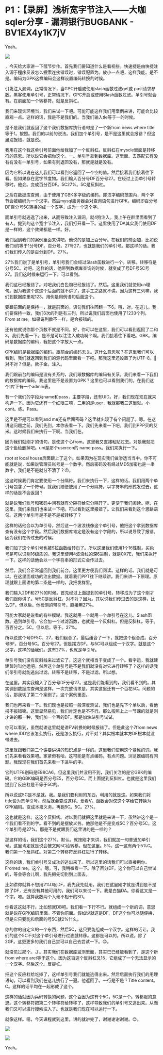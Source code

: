 # P1：【录屏】浅析宽字节注入——大咖sqler分享 - 漏洞银行BUGBANK - BV1EX4y1K7jV

Yeah。

![](img/83177177960e1e8438799eb58a6b7f0c_1.png)

，今天给大家讲一下髋节步作。首先我们要知道什么是看视些。快速捷是由快捷注入源于程序员设怎么搜索连接错误时，错误配置为。放小一点吧，这样我能。是不是。编码为GPK这样编码会这样设置编码转换的时候。

引发注入漏洞。正常情况下，当GPC开启或使用slash函数过滤get或 post请求参数。黑客使用单引号，正常情况下，GPC开启或使用Slash函数过滤。单引号就会有。在前面加一个转移符，就是反斜杠。

我们来现实环境当，我们来试一下吧。可能可能这样我们用案例来讲，可能会比较直观一点。这样的话，我是不是我们的。当我们输入tle等于一的时候。

是不是我们就返回了这个我们数据库执行语句是了一个新from news where title等于1。按照。我们的以前的说法。我们加个单引号，是不是这里就会报错？但这里没报错，就是说。

我用在这个我这单引号前面他给我加了一个反斜杠。反斜杠在myscle里面是转移符的意思。所以说它会把你这个。一。单引号拿到数据库。这里面。去匹配它有没有有没有一单引号，如果有则返回没有，那就是就是没有。

因为它所以说在这儿我们可以看到它返回了一个空的值。然后接着我们接着往下看。但如果存在宽字节度物。我们输入百分号DF百分号27。在经过上面单引号转移时。他会。变成百分百DF。5C27%。5C是反斜杠。

之后在数据库查询，由于使用了GBK多字级的编码。即汉字编码范围内，两个字节会被编码为一个汉字。然后mysql服务器会对查询语句进行GPK。编码即百分号DF百分号5C转换的成一个汉字，成为一个这个字。

而单引号就逃逸了出来，从而导致注入漏洞。就4狗注入。我上午在群里面看到了有人。提到的这个宽字节注入，我们打开看一下。这里使用了DA其实我们使用DF是一样的，这个效果都是一样。好。

我们回到我们的案例里面来讲吧。他说的是加上百分号。在我们的前面加，比如说我们t的等于1分号DF。百分号。27号27，也就是我们的单引号。那这样的话。我们我们传入的是百分到DF。27%。

27%我们说了是单引号，单引号我们会经过Slash函数进行一个。转移。转移符是分号5C。对吧。这样的话，他带到数据库查询的时候，就变成了号DF号5C号27。我们这时候来运行一下。可以看到。

我们这已经报错了。对吧我们白色购已经报错了。然后。这里我们就使用un理句。因为我这个这这个后面的就不讲了，这手工之路就不讲。因为这有三列嘛，我们到数据库里呢123。用例是用例语句后面这个。

要跟前面的是保持一，就是前面的。语句我们往回翻一下6。哦，对，在这儿。我们要保持一致，我们6次的列是有三列，所以说我们后面也使用了1233个列。From at me。如果说列数不一样，是会报错的。

还有他就说你那个页数不就是不同。好，你可以在这里，我们可以看到返回了二和3。我们先看一下。是不是可以注注入成功啊？啊。我们接着往下看吧。GBK。编码是数据库的编码，我把这个字放大一点。

GPK编码是数据库的编码。跟前台的编码无关。这什么意思呢？在这里我们可以看到，我们就返回到我们的源代码里面看一下吧。那我这里还设置了为UTF-8。🎼对不对？但是。款子金。注入。

我们跟前台的编码是没有关系的，我们跟数据库的编码有关系。我们来看一下我们的数据库的编码。我这里是不是设置为GPK？这里也可以看到我们的。在我们这个t库下有一个admin表。

有一个我们的字段为name和pass，主要字段，还有UID。好，我们现在现在就来构造一下。因为它还有一个红眼三嘛，二用的是user，我就那我三这里就。小cont。练。Pass。

这里是不是可以看到and me还有后面密码？这里就出现了有个问题了。嗯。在这讲这问题之前，我们先到。本你去看一下。我们先来看一下吧。我们到PPP买的艾米。这时候我们来执行一下啊。当我们在。

因为我们就刚才的语句。是使这个心from。这里我又直接粘贴过去。对是我就把这个鱼给删掉吧。uni是那个usercon的 name pass。我们来执行一下。

root at local house后面跟上了这个。如果因为在现实我们做渗透当当中。你不可能就是说，如果说管理员账号是一个数字。然后密码没有经过MD5加密也是一串数字，我们是不是就分不清了？😡。

这这时候我们肯定要使用一个分隔符。我们来执行一下，这样的话。我们用两个单引号包含了一个符号。就我们随便使用了一个分隔符，以字符串的形式发过去，这样的话是不会返回？

就是说我们账号和密码中间有就有分隔符给它分隔开了。更便于我们阅读。呃，在这里。我们来我们也来试一下吧。可以看到这里报错了。让我们来看到这个思路语句。这两个单引号是不是不是被转移了？

这样的话他会以为单引号，然后这一个波浪线像这个单引号，他把这个拿到数据库查有没有这个字段。然后我们数据库肯定是没有这个字段的，所以说导致了报错。因为我们在传过去的时候。

我们加了这个单引号也被S拉函数给转页了。所以这里我们使用1个16性制。买色号是可以识别16级质的。我这里使用4波浪线的深6进制，就是0X7E，我们来执行一下。这样的话他会以一个字符串的形式它会传过去。

然后。我们会正常返回到我们前台，这里更方便我们阅读。这样的话。我们就是可以。在这里面成功的注出数据。就着我们PPT往下继续讲。我们来讲一下原理。原理就跟上面讲的第二条是一样的，我把发群里。

我们输入2DF和27%的时候。首先经过上面提到的单引号。转移成为了这个刚才我们跟你讲了。号5C是反斜杠，对不对？因为。其以说我们传过去的是这样，比么DF。但以后。他检测的带引号。直接用27%。

可能大家就是说看的有些模糊。我这就用一个就用一个单引号在这儿。Slash函数。遇到单引号。它会加一个过滤函数，也就是一个反斜杠。但是反斜杠。等于。百百分之。5C。但以后。等于。27%。

所以说这个号DF5C，27，我们组合了。最后组合了一下，就把这个组合成。百分号BF。百分号5C。百分号27。但是摆方DF。与5C可以组成一个汉字。就是这个汉字。这样的话我们。这有27%，也就是单引号。

单引号我们没有反斜线来过滤它了。这这个就相当于变成了一个。看字运，我就建建暂时叫他运吧。然后这个单引号是不是我们就没有对它进行转移了？这样的话我们带引号就能逃出过滤。转移不是转移，不是过滤。所以想。

在这里。其实我输入了百分号DF分号27。这是我们能看到的，我们看不到的。其实调到数据库查询是这样。一次完整请求是，其实这里还有一个百花5C。问题的话，那我切了第二个案例了。这个案例里面。

我们也再来看一下。我们现也是按照一般深度测试，我们也是先下个单以后，看他报不报错嘛。这里显然易见，我们肯定也是不不行。那么按照上上一节课的就是刚才讲的那一种，我们加一个百的DF。那是加油站引号试试。

你可以看到，虽然就讲这里就是讲FV转换的时候报错了。但是此这个7from news where IDD它该怎么执行，还是怎么执行，对不对？其实根本就本方DF根本就没带进去。

这里就跟我们第二个讲要讲讲的知识点是一样的。这里我们使用这个紧椎的词。我们先来看看效果吧。家紧但有哈。这可能是有点编码，有点问题。浏览器编码有问题。我现现在我们首先来看一下进牛的字。

它的UTF8别码是E98CA6。但这里我们并没用不到，我们关注的是它GBK的编码。它的GBK编码是百分号E5，百分号5C。而上面提到反斜杠。也就是这里我们提到了反应杠是不等于5C的。

所以说这5C是不是就。我。是我们要利用的东西，利用的就是这。如果我们将title设为景单引号。然后就会变成这样。爱看V。函数会对仅这个字给它转换为GPK编码。变成本报义务。再跑5C。5C。27%。

这也就是这样。这这个反斜线。对以我们就把这里就是来讲一下，虽然讲这个是一个我们看不到的字。看不到的是摆放义务。他那他是不是变成5C？百分号5C。这个单引号是27%。那是不是就跟我们这里讲的是一样的？

那这样的话，我们这个27%。默认。就按刚才来讲，我们就加一句普通加单引号。这里肯定就是说会被文网5C给转移。但在这里。5%，这一这有两个5%C。我们第一个反斜杠。对第二个转移符反斜杠进行了转移。

这样的话，我们单引号又成功的逃出来了。所以这里的话我们可以直接用你。Fromed me。这个。嗯，可，我稍微看一下。除了百分DF，这个你可以自己尝试的，等会等会儿啊，我先把先切到到上面去。

比如讲你就算不想用2%D呃DF，我先我先就用。我们在这里刚才就是讲到是不是除了DF，还有没有其他可用的，我们可以来试一下。我是白猫DA。你看这又是一个字。嗯。就算我数两个人毫不相干的SD。

你看这这就不行。比如想就DB吧。我们看一下行不行。就组成一个新的词，意思就是说在GPK编码里面。不管你前面。假如说就这是DF。DF这个你可以随便换，但是它只要能和后面的号5C就2%什么。

你的你的自定义的一个东西，然后5C，这只要能组成一个汉字。这样的话让。我们的这个5C不对这个单引号进行过滤就转移。这都是可以的。所以说。除了2GF。这更更多的我们自己尝可以自己去尝试一下。😊。

就没见过那个。さ。其实我们在数据库监测里面，其实已已经能看到了，是这个新from where aret等于这个。因为这百这个反斜杠叉15，它组成了一个无法显示的一个汉字。然后这个。反提杠。

把这个反应杠给吃掉了，这样单引号我们就能逃得出来。然后后面执行我们的用理语句。可以看到我们在这儿执行了一遍。他返回了。一行是不是？Title content。C。这样的话平均在一起形成了这个。

这样的话就因为兵码转换的问题，这个百因为这有个5C，5C是一个。转移服的意思。这个转移符把第二个转移符给转移了，这样导致我们的单引号又逃出来。从而我们又可以进行搜索注入了。也就是我们现在可以运行一下。

就像这样。嗯，今天课程就到这里，讲的就讲完了，谢谢谢谢谢谢。😊。

![](img/83177177960e1e8438799eb58a6b7f0c_3.png)

![](img/83177177960e1e8438799eb58a6b7f0c_4.png)

Yeah。